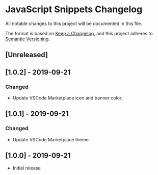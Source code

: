 # JavaScript Snippets Changelog

All notable changes to this project will be documented in this file.

The format is based on [Keep a Changelog](https://keepachangelog.com/en/1.0.0/),
and this project adheres to [Semantic Versioning](https://semver.org/spec/v2.0.0.html).

## [Unreleased]

## [1.0.2] - 2019-09-21

### Changed

* Update VSCode Marketplace icon and banner color.

## [1.0.1] - 2019-09-21

### Changed

* Update VSCode Marketplace theme.

## [1.0.0] - 2019-09-21

* Initial release
